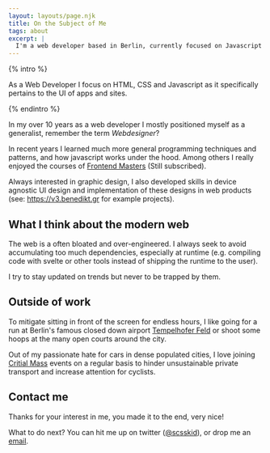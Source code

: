 ```yaml
---
layout: layouts/page.njk
title: On the Subject of Me
tags: about
excerpt: |
  I'm a web developer based in Berlin, currently focused on Javascript development and static sites.
---
```


{% intro %}

As a Web Developer I focus on HTML, CSS and Javascript as it specifically pertains to the UI of apps and sites.

{% endintro %}

In my over 10 years as a web developer I mostly positioned myself as a generalist, remember the term _Webdesigner_?

In recent years I learned much more general programming techniques and patterns, and how javascript works under the hood. Among others I really enjoyed the courses of [Frontend Masters](https://frontendmasters.com) (Still subscribed).

Always interested in graphic design, I also developed skills in device agnostic UI design and implementation of these designs in web products (see: https://v3.benedikt.gr for example projects).

## What I think about the modern web

The web is a often bloated and over-engineered. I always seek to avoid accumulating too much dependencies, especially at runtime (e.g. compiling code with svelte or other tools instead of shipping the runtime to the user).

I try to stay updated on trends but never to be trapped by them.

## Outside of work

To mitigate sitting in front of the screen for endless hours, I like going for a run at Berlin's famous closed down airport [Tempelhofer Feld](https://en.wikipedia.org/wiki/Tempelhofer_Feld) or shoot some hoops at the many open courts around the city.

Out of my passionate hate for cars in dense populated cities, I love joining [Critial Mass](<https://en.wikipedia.org/wiki/Critical_Mass_(cycling)>) events on a regular basis to hinder unsustainable private transport and increase attention for cyclists.

## Contact me

Thanks for your interest in me, you made it to the end, very nice!

What to do next? You can hit me up on twitter ([@scsskid](https://twitter.com/scsskid)), or drop me an [email](mailto:mail@benedikt.gr).
